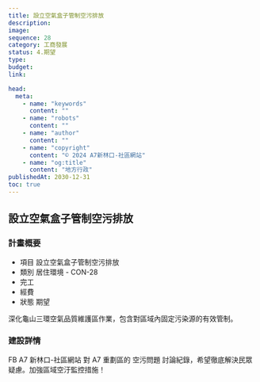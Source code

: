 ```yaml
---
title: 設立空氣盒子管制空污排放
description:
image:
sequence: 28
category: 工商發展
status: 4.期望
type:
budget:
link:

head:
  meta:
    - name: "keywords"
      content: ""
    - name: "robots"
      content: ""
    - name: "author"
      content: ""
    - name: "copyright"
      content: "© 2024 A7新林口-社區網站"
    - name: "og:title"
      content: "地方行政"
publishedAt: 2030-12-31
toc: true
---
```


## 設立空氣盒子管制空污排放

### 計畫概要

- 項目 設立空氣盒子管制空污排放
- 類別 居住環境 - CON-28
- 完工
- 經費
- 狀態 期望

深化龜山三環空氣品質維護區作業，包含對區域內固定污染源的有效管制。

### 建設詳情

FB A7 新林口-社區網站 對 A7 重劃區的 空污問題 討論紀錄，希望徹底解決民眾疑慮。加強區域空汙監控措施！
